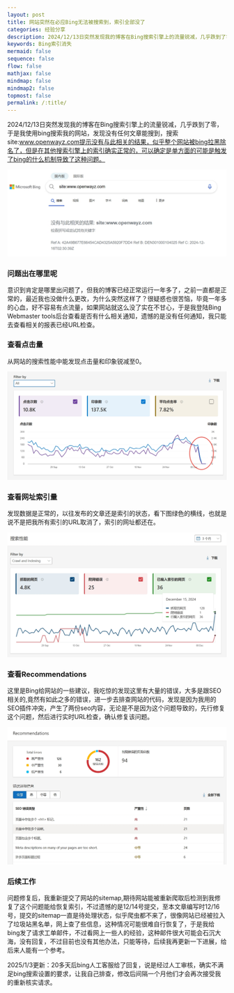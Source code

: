```yaml
---
layout: post
title: 网站突然在必应Bing无法被搜索到，索引全部没了
categories: 经验分享
description: 2024/12/13日突然发现我的博客在Bing搜索引擎上的流量锐减，几乎跌到了零，于是我使用bing搜索我的网站，发现没有任何文章能搜到，搜索site:www.openwayz.com提示没有与此相关的结果，似乎整个网站被bing拉黑除名了，但是在其他搜索引擎上的索引确实正常的，可以确定是触发了bing的K站机制
keywords: Bing索引消失
mermaid: false
sequence: false
flow: false
mathjax: false
mindmap: false
mindmap2: false
topmost: false
permalink: /:title/
---
```

2024/12/13日突然发现我的博客在Bing搜索引擎上的流量锐减，几乎跌到了零，于是我使用bing搜索我的网站，发现没有任何文章能搜到，搜索site:www.openwayz.com提示没有与此相关的结果，似乎整个网站被bing拉黑除名了，但是在其他搜索引擎上的索引确实正常的，可以确定是单方面的可能是触发了bing的什么机制导致了这种问题。

![noindex](/images/posts/bing/noindex.png)

### 问题出在哪里呢

意识到肯定是哪里出问题了，但我的博客已经正常运行一年多了，之前一直都是正常的，最近我也没做什么更改，为什么突然这样了？很疑惑也很苦恼，毕竟一年多的心血，好不容易有点流量，如果网站就这么没了实在不甘心，于是我登陆Bing Webmaster tools后台查看是否有什么相关通知，遗憾的是没有任何通知，我只能去查看相关的报表已经URL检查。

### 查看点击量

从网站的搜索性能中能发现点击量和印象锐减至0。

![click](/images/posts/bing/click.png)

### 查看网址索引量

发现数据是正常的，以往发布的文章还是索引的状态，看下图绿色的横线，也就是说不是把我所有索引的URL取消了，索引的网址都还在。

![crawl](/images/posts/bing/crawl.png)

### 查看Recommendations

这里是Bing给网站的一些建议，我吃惊的发现这里有大量的错误，大多是跟SEO相关的,竟然有如此之多的错误，进一步去排查网站的代码，发现是因为我用的SEO插件冲突，产生了两份seo内容，无论是不是因为这个问题导致的，先行修复这个问题，然后进行实时URL检查，确认修复该问题。

![Recommendations](/images/posts/bing/Recommendations.png)

### 后续工作

问题修复后，我重新提交了网站的sitemap,期待网站能被重新爬取后检测到我修复了这个问题能给恢复索引，不过遗憾的是12/14号提交，至本文章编写时12/16号，提交的sitemap一直是待处理状态，似乎爬虫都不来了，很像网站已经被拉入了垃圾站黑名单，网上查了些信息，这种情况可能很难自行恢复了，于是我给bing发了请求工单邮件，不过看网上一些人的经验，这种邮件很大可能会石沉大海，没有回复，不过目前也没有其他办法，只能等待，后续我再更新一下进展，给后来人能有一个参考。

2025/1/3更新：20多天后bing人工客服给了回复，说是经过人工审核，确实不满足bing搜索设置的要求，让我自己排查，修改后间隔一个月他们才会再次接受我的重新核实请求。





